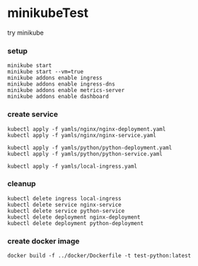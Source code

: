 # minikubeTest
try minikube

### setup
```
minikube start
minikube start --vm=true 
minikube addons enable ingress
minikube addons enable ingress-dns
minikube addons enable metrics-server
minikube addons enable dashboard
```

### create service
```
kubectl apply -f yamls/nginx/nginx-deployment.yaml
kubectl apply -f yamls/nginx/nginx-service.yaml

kubectl apply -f yamls/python/python-deployment.yaml
kubectl apply -f yamls/python/python-service.yaml

kubectl apply -f yamls/local-ingress.yaml
```
### cleanup
```
kubectl delete ingress local-ingress
kubectl delete service nginx-service
kubectl delete service python-service
kubectl delete deployment nginx-deployment
kubectl delete deployment python-deployment
```
### create docker image
```
docker build -f ../docker/Dockerfile -t test-python:latest
```